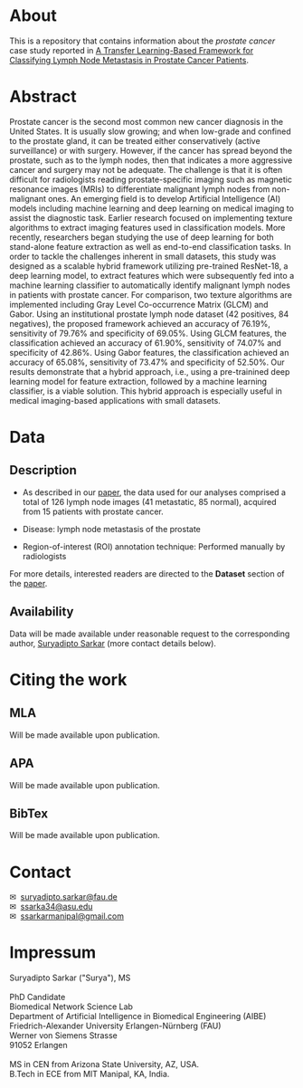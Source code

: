 # About

This is a repository that contains information about the *prostate cancer* case study reported in [A Transfer Learning-Based Framework for Classifying Lymph Node Metastasis in Prostate Cancer Patients](url-pending).

<!------------------>

# Abstract

Prostate cancer is the second most common new cancer diagnosis in the United States. It is usually slow growing; and when low-grade and confined to the prostate gland, it can be treated either conservatively (active surveillance) or with surgery. However, if the cancer has spread beyond the prostate, such as to the lymph nodes, then that indicates a more aggressive cancer and surgery may not be adequate.  The challenge is that it is often difficult for radiologists reading prostate-specific imaging such as magnetic resonance images (MRIs) to differentiate malignant lymph nodes from non-malignant ones. An emerging field is to develop Artificial Intelligence (AI) models including machine learning and deep learning on medical imaging to assist the diagnostic task. Earlier research focused on implementing texture algorithms to extract imaging features used in classification models. More recently, researchers began studying the use of deep learning for both stand-alone feature extraction as well as end-to-end classification tasks. In order to tackle the challenges inherent in small datasets, this study was designed as a scalable hybrid framework utilizing pre-trained ResNet-18, a deep learning model, to extract features which were subsequently fed into a machine learning classifier to automatically identify malignant lymph nodes in patients with prostate cancer. For comparison, two texture algorithms are implemented including Gray Level Co-occurrence Matrix (GLCM) and Gabor. Using an institutional prostate lymph node dataset (42 positives, 84 negatives), the proposed framework achieved an accuracy of 76.19%, sensitivity of 79.76% and specificity of 69.05%. Using GLCM features, the classification achieved an accuracy of 61.90%, sensitivity of 74.07% and specificity of 42.86%. Using Gabor features, the classification achieved an accuracy of 65.08%, sensitivity of 73.47% and specificity of 52.50%. Our results demonstrate that a hybrid approach, i.e., using a pre-trainined deep learning model for feature extraction, followed by a machine learning classifier, is a viable solution. This hybrid approach is especially useful in medical imaging-based applications with small datasets.

<!------------------>

# Data

## Description

- As described in our [paper](url-pending), the data used for our analyses comprised a total of 126 lymph node images (41 metastatic, 85 normal), acquired from 15 patients with prostate cancer.

- Disease: lymph node metastasis of the prostate

- Region-of-interest (ROI) annotation technique: Performed manually by radiologists

For more details, interested readers are directed to the **Dataset** section of the [paper](url-pending).

## Availability

Data will be made available under reasonable request to the corresponding author, [Suryadipto Sarkar](suryadipto.sarkar@fau.de) (more contact details below).


<!------------------>

# Citing the work

## MLA

Will be made available upon publication.

## APA

Will be made available upon publication.

## BibTex

Will be made available upon publication.

<!------------------>

# Contact

&#x2709;&nbsp;&nbsp;suryadipto.sarkar@fau.de<br/>
&#x2709;&nbsp;&nbsp;ssarka34@asu.edu<br/>
&#x2709;&nbsp;&nbsp;ssarkarmanipal@gmail.com

<!------------------>

# Impressum

Suryadipto Sarkar ("Surya"), MS<br/><br/>
PhD Candidate<br/>
Biomedical Network Science Lab<br/>
Department of Artificial Intelligence in Biomedical Engineering (AIBE)<br/>
Friedrich-Alexander University Erlangen-Nürnberg (FAU)<br/>
Werner von Siemens Strasse<br/>
91052 Erlangen<br/><br/>
MS in CEN from Arizona State University, AZ, USA.<br/>
B.Tech in ECE from MIT Manipal, KA, India.
